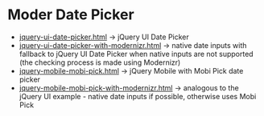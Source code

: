 Moder Date Picker
==================

-   [jquery-ui-date-picker.html](jquery-ui-date-picker.html)  ->  jQuery UI Date Picker
-   [jquery-ui-date-picker-with-modernizr.html](jquery-ui-date-picker-with-modernizr.html)  ->  native date inputs with fallback
to jQuery UI Date Picker when native inputs are not supported (the checking
process is made using Modernizr)
-   [jquery-mobile-mobi-pick.html](jquery-mobile-mobi-pick.html)  ->  jQuery Mobile with Mobi Pick date picker
-   [jquery-mobile-mobi-pick-with-modernizr.html](jquery-mobile-mobi-pick-with-modernizr.html)  ->  analogous to the
jQuery UI example - native date inputs if possible, otherwise uses Mobi Pick
